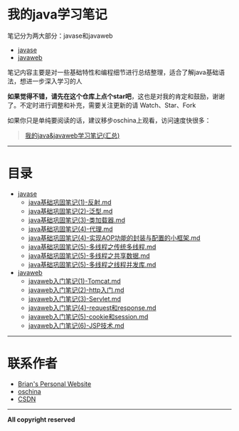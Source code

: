 # 我的java学习笔记

笔记分为两大部分：javase和javaweb

- [javase](/javase)
- [javaweb](/javaweb)


笔记内容主要是对一些基础特性和编程细节进行总结整理，适合了解java基础语法，想进一步深入学习的人

**如果觉得不错，请先在这个仓库上点个star吧**，这也是对我的肯定和鼓励，谢谢了。不定时进行调整和补充，需要关注更新的请 Watch、Star、Fork

如果你只是单纯要阅读的话，建议移步oschina上观看，访问速度快很多：

>[我的java&javaweb学习笔记(汇总)](http://my.oschina.net/brianway/blog/614355)

-----

# 目录

  - [javase](/javase)
    - [java基础巩固笔记(1)-反射.md](/javase/java基础巩固笔记(1)-反射.md)
    - [java基础巩固笔记(2)-泛型.md](/javase/java基础巩固笔记(2)-泛型.md)
    - [java基础巩固笔记(3)-类加载器.md](/javase/java基础巩固笔记(3)-类加载器.md)
    - [java基础巩固笔记(4)-代理.md](/javase/java基础巩固笔记(4)-代理.md)
    - [java基础巩固笔记(4)-实现AOP功能的封装与配置的小框架.md](/javase/java基础巩固笔记(4)-实现AOP功能的封装与配置的小框架.md)
    - [java基础巩固笔记(5)-多线程之传统多线程.md](/javase/java基础巩固笔记(5)-多线程之传统多线程.md)
    - [java基础巩固笔记(5)-多线程之共享数据.md](/javase/java基础巩固笔记(5)-多线程之共享数据.md)
    - [java基础巩固笔记(5)-多线程之线程并发库.md](/javase/java基础巩固笔记(5)-多线程之线程并发库.md)
  - [javaweb](/javaweb)
    - [javaweb入门笔记(1)-Tomcat.md](/javaweb/javaweb入门笔记(1)-Tomcat.md)
    - [javaweb入门笔记(2)-http入门.md](/javaweb/javaweb入门笔记(2)-http入门.md)
    - [javaweb入门笔记(3)-Servlet.md](/javaweb/javaweb入门笔记(3)-Servlet.md)
    - [javaweb入门笔记(4)-request和response.md](/javaweb/javaweb入门笔记(4)-request和response.md)
    - [javaweb入门笔记(5)-cookie和session.md](/javaweb/javaweb入门笔记(5)-cookie和session.md)
    - [javaweb入门笔记(6)-JSP技术.md](/javaweb/javaweb入门笔记(6)-JSP技术.md)


-----

# 联系作者

- [Brian's Personal Website](http://brianway.github.io/)
- [oschina](http://my.oschina.net/brianway)
- [CSDN](http://blog.csdn.net/h3243212/)


-----

**All copyright reserved**